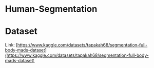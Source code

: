 # Human-Segmentation

# Dataset
Link: [https://www.kaggle.com/datasets/tapakah68/segmentation-full-body-mads-dataset](https://www.kaggle.com/datasets/tapakah68/segmentation-full-body-mads-dataset)